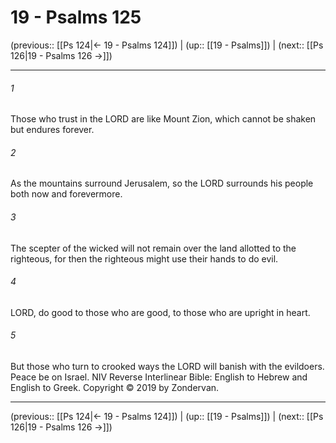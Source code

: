# 19 - Psalms 125

(previous:: [[Ps 124|← 19 - Psalms 124]]) | (up:: [[19 - Psalms]]) | (next:: [[Ps 126|19 - Psalms 126 →]])

***


###### 1 
Those who trust in the LORD are like Mount Zion, which cannot be shaken but endures forever. 

###### 2 
As the mountains surround Jerusalem, so the LORD surrounds his people both now and forevermore. 

###### 3 
The scepter of the wicked will not remain over the land allotted to the righteous, for then the righteous might use their hands to do evil. 

###### 4 
LORD, do good to those who are good, to those who are upright in heart. 

###### 5 
But those who turn to crooked ways the LORD will banish with the evildoers. Peace be on Israel. NIV Reverse Interlinear Bible: English to Hebrew and English to Greek. Copyright © 2019 by Zondervan.

***

(previous:: [[Ps 124|← 19 - Psalms 124]]) | (up:: [[19 - Psalms]]) | (next:: [[Ps 126|19 - Psalms 126 →]])
